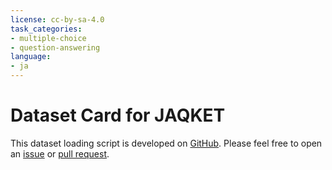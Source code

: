 ```yaml
---
license: cc-by-sa-4.0
task_categories:
- multiple-choice
- question-answering
language:
- ja
---
```


# Dataset Card for JAQKET


This dataset loading script is developed on [GitHub](https://github.com/kumapo/JAQKET-dataset).
Please feel free to open an [issue](https://github.com/kumapo/JAQKET-dataset/issues) or [pull request](https://github.com/kumapo/JAQKET-dataset/pulls).
